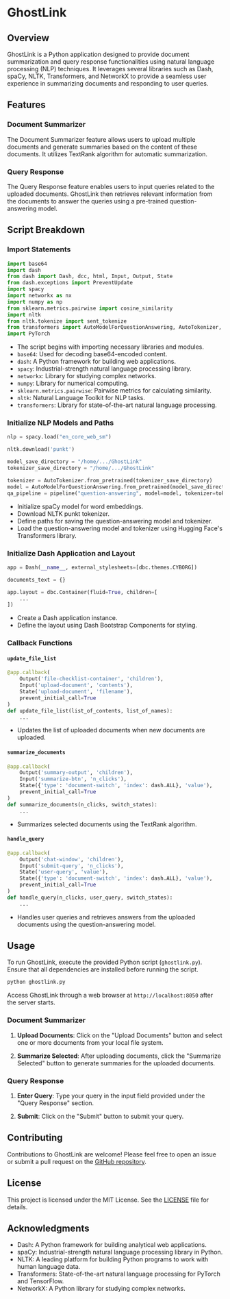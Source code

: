 # GhostLink

## Overview

GhostLink is a Python application designed to provide document summarization and query response functionalities using natural language processing (NLP) techniques. It leverages several libraries such as Dash, spaCy, NLTK, Transformers, and NetworkX to provide a seamless user experience in summarizing documents and responding to user queries.

## Features

### Document Summarizer

The Document Summarizer feature allows users to upload multiple documents and generate summaries based on the content of these documents. It utilizes TextRank algorithm for automatic summarization.

### Query Response

The Query Response feature enables users to input queries related to the uploaded documents. GhostLink then retrieves relevant information from the documents to answer the queries using a pre-trained question-answering model.

## Script Breakdown

### Import Statements

```python
import base64
import dash
from dash import Dash, dcc, html, Input, Output, State
from dash.exceptions import PreventUpdate
import spacy
import networkx as nx
import numpy as np
from sklearn.metrics.pairwise import cosine_similarity
import nltk
from nltk.tokenize import sent_tokenize
from transformers import AutoModelForQuestionAnswering, AutoTokenizer, pipeline
import PyTorch
```

- The script begins with importing necessary libraries and modules.
- `base64`: Used for decoding base64-encoded content.
- `dash`: A Python framework for building web applications.
- `spacy`: Industrial-strength natural language processing library.
- `networkx`: Library for studying complex networks.
- `numpy`: Library for numerical computing.
- `sklearn.metrics.pairwise`: Pairwise metrics for calculating similarity.
- `nltk`: Natural Language Toolkit for NLP tasks.
- `transformers`: Library for state-of-the-art natural language processing.

### Initialize NLP Models and Paths

```python
nlp = spacy.load("en_core_web_sm")

nltk.download('punkt')

model_save_directory = "/home/.../GhostLink"
tokenizer_save_directory = "/home/.../GhostLink"

tokenizer = AutoTokenizer.from_pretrained(tokenizer_save_directory)
model = AutoModelForQuestionAnswering.from_pretrained(model_save_directory)
qa_pipeline = pipeline("question-answering", model=model, tokenizer=tokenizer)
```

- Initialize spaCy model for word embeddings.
- Download NLTK punkt tokenizer.
- Define paths for saving the question-answering model and tokenizer.
- Load the question-answering model and tokenizer using Hugging Face's Transformers library.

### Initialize Dash Application and Layout

```python
app = Dash(__name__, external_stylesheets=[dbc.themes.CYBORG])

documents_text = {}

app.layout = dbc.Container(fluid=True, children=[
    ...
])
```

- Create a Dash application instance.
- Define the layout using Dash Bootstrap Components for styling.

### Callback Functions

#### `update_file_list`

```python
@app.callback(
    Output('file-checklist-container', 'children'),
    Input('upload-document', 'contents'),
    State('upload-document', 'filename'),
    prevent_initial_call=True
)
def update_file_list(list_of_contents, list_of_names):
    ...
```

- Updates the list of uploaded documents when new documents are uploaded.

#### `summarize_documents`

```python
@app.callback(
    Output('summary-output', 'children'),
    Input('summarize-btn', 'n_clicks'),
    State({'type': 'document-switch', 'index': dash.ALL}, 'value'),
    prevent_initial_call=True
)
def summarize_documents(n_clicks, switch_states):
    ...
```

- Summarizes selected documents using the TextRank algorithm.

#### `handle_query`

```python
@app.callback(
    Output('chat-window', 'children'),
    Input('submit-query', 'n_clicks'),
    State('user-query', 'value'),
    State({'type': 'document-switch', 'index': dash.ALL}, 'value'),
    prevent_initial_call=True
)
def handle_query(n_clicks, user_query, switch_states):
    ...
```

- Handles user queries and retrieves answers from the uploaded documents using the question-answering model.

## Usage

To run GhostLink, execute the provided Python script (`ghostlink.py`). Ensure that all dependencies are installed before running the script.

```bash
python ghostlink.py
```

Access GhostLink through a web browser at `http://localhost:8050` after the server starts.

### Document Summarizer

1. **Upload Documents**: Click on the "Upload Documents" button and select one or more documents from your local file system.

2. **Summarize Selected**: After uploading documents, click the "Summarize Selected" button to generate summaries for the uploaded documents.

### Query Response

1. **Enter Query**: Type your query in the input field provided under the "Query Response" section.

2. **Submit**: Click on the "Submit" button to submit your query.

## Contributing

Contributions to GhostLink are welcome! Please feel free to open an issue or submit a pull request on the [GitHub repository](https://github.com/your/repository).

## License

This project is licensed under the MIT License. See the [LICENSE](LICENSE) file for details.

## Acknowledgments

- Dash: A Python framework for building analytical web applications.
- spaCy: Industrial-strength natural language processing library in Python.
- NLTK: A leading platform for building Python programs to work with human language data.
- Transformers: State-of-the-art natural language processing for PyTorch and TensorFlow.
- NetworkX: A Python library for studying complex networks.

